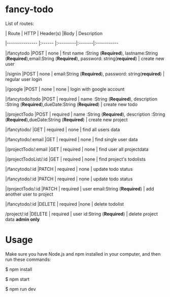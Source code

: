 # fancy-todo


List of routes:

|   Route               | HTTP  |   Header(s) |Body    | Description

|---------------        |:------    |:---------|:-------|:-----------

|/fancytodo             |POST       | none     | first name :String (**Required**), lastname:String (**Required**),email:String (**Required**), password: string(**required**)    | create new user 

|/signin                |POST       | none     | email:String (**Required**), password: string(**required**)  | regular user login

|/google                |POST       | none     | none   | login with google account

|/fancytodo/todo        |POST       | required | name :String (**Required**), description :String (**Required**),dueDate:String (**Required**) | create new todo

|/projectTodo           |POST       | required  | name :String (**Required**), description :String (**Required**),dueDate:String (**Required**)  | create new project

|/fancytodo/            |GET        | required  | none    | find all users data

|/fancytodo/:email      |GET        | required  | none    | find single user data

|/projectTodo/:email    |GET        | required  | none    | find user all projectdata

|/projectTodoList/:id   |GET        | required  | none    | find project's todolists

|/fancytodo/:id         |PATCH      | required  | none    | update todo status

|/fancytodo/:id         |PATCH      | required  | none    | update todo status

|/projectTodo/:id       |PATCH      | required  | user email:String (**Required**)    | add another user to project 


|/fancytodo/:id         |DELETE     | required  |none      | delete todolist


/project/:id            |DELETE     | required  | user id:String (**Required**)  | delete project data **admin only**




# Usage

Make sure you have Node.js and npm installed in your computer, and then run these commands:

$ npm install <br/>

$ npm start <br/>

$ npm run dev
